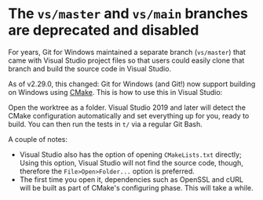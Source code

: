 # The `vs/master` and `vs/main` branches are deprecated and disabled

For years, Git for Windows maintained a separate branch (`vs/master`) that came with Visual Studio project files so that users could easily clone that branch and build the source code in Visual Studio.

As of v2.29.0, this changed: Git for Windows (and Git!) now support building on Windows using [CMake](https://cmake.org/). This is how to use this in Visual Studio:

Open the worktree as a folder. Visual Studio 2019 and later will detect the CMake configuration automatically and set everything up for you, ready to build. You can then run the tests in `t/` via a regular Git Bash.

A couple of notes:

- Visual Studio also has the option of opening `CMakeLists.txt` directly; Using this option, Visual Studio will not find the source code, though, therefore the `File>Open>Folder...` option is preferred.
- The first time you open it, dependencies such as OpenSSL and cURL will be built as part of CMake's configuring phase. This will take a while.
